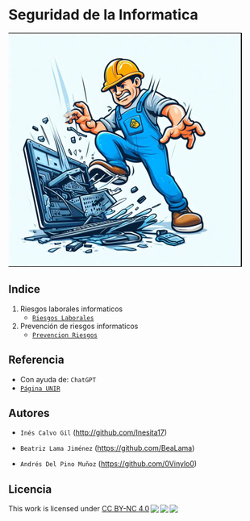 # Seguridad de la Informatica
![portada](img/Captura_desde_2023-11-17_12-35-06.png)
## Indice

1. Riesgos laborales informaticos
    - [`Riesgos Laborales`](contenido/riesgos_laborales1.md)
2. Prevención de riesgos informaticos
    - [`Prevencion Riesgos`](contenido/prevencion_riesgos.md)

## Referencia

- Con ayuda de: `ChatGPT` 
- [`Página UNIR`](https://www.unir.net/ingenieria/revista/riesgos-laborales-informatica/)

## Autores

- `Inés Calvo Gil` (http://github.com/Inesita17)

- `Beatriz Lama Jiménez` (https://github.com/BeaLama)

- `Andrés Del Pino Muñoz` (https://github.com/0Vinylo0)

## Licencia
<p xmlns:cc="http://creativecommons.org/ns#" >This work is licensed under <a href="http://creativecommons.org/licenses/by-nc/4.0/?ref=chooser-v1" target="_blank" rel="license noopener noreferrer" style="display:inline-block;">CC BY-NC 4.0<img style="height:22px!important;margin-left:3px;vertical-align:text-bottom;" src="https://mirrors.creativecommons.org/presskit/icons/cc.svg?ref=chooser-v1"><img style="height:22px!important;margin-left:3px;vertical-align:text-bottom;" src="https://mirrors.creativecommons.org/presskit/icons/by.svg?ref=chooser-v1"><img style="height:22px!important;margin-left:3px;vertical-align:text-bottom;" src="https://mirrors.creativecommons.org/presskit/icons/nc.svg?ref=chooser-v1"></a></p>
